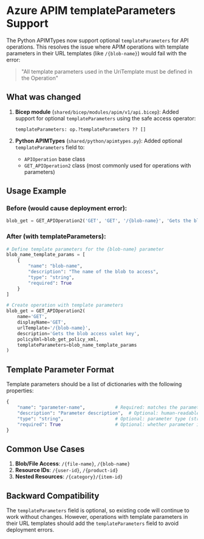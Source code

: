 # Azure APIM templateParameters Support

The Python APIMTypes now support optional `templateParameters` for API operations. This resolves the issue where APIM operations with template parameters in their URL templates (like `/{blob-name}`) would fail with the error:

> "All template parameters used in the UriTemplate must be defined in the Operation"

## What was changed

1. **Bicep module** (`shared/bicep/modules/apim/v1/api.bicep`): Added support for optional `templateParameters` using the safe access operator:
   ```bicep
   templateParameters: op.?templateParameters ?? []
   ```

2. **Python APIMTypes** (`shared/python/apimtypes.py`): Added optional `templateParameters` field to:
   - `APIOperation` base class
   - `GET_APIOperation2` class (most commonly used for operations with parameters)

## Usage Example

### Before (would cause deployment error):
```python
blob_get = GET_APIOperation2('GET', 'GET', '/{blob-name}', 'Gets the blob access valet key', blob_get_policy_xml)
```

### After (with templateParameters):
```python
# Define template parameters for the {blob-name} parameter
blob_name_template_params = [
    {
        "name": "blob-name",
        "description": "The name of the blob to access",
        "type": "string",
        "required": True
    }
]

# Create operation with template parameters
blob_get = GET_APIOperation2(
    name='GET',
    displayName='GET', 
    urlTemplate='/{blob-name}', 
    description='Gets the blob access valet key',
    policyXml=blob_get_policy_xml,
    templateParameters=blob_name_template_params
)
```

## Template Parameter Format

Template parameters should be a list of dictionaries with the following properties:

```python
{
    "name": "parameter-name",           # Required: matches the parameter in URL template
    "description": "Parameter description",  # Optional: human-readable description  
    "type": "string",                   # Optional: parameter type (string, int, etc.)
    "required": True                    # Optional: whether parameter is required
}
```

## Common Use Cases

1. **Blob/File Access**: `/{file-name}`, `/{blob-name}`
2. **Resource IDs**: `/{user-id}`, `/{product-id}`
3. **Nested Resources**: `/{category}/{item-id}`

## Backward Compatibility

The `templateParameters` field is optional, so existing code will continue to work without changes. However, operations with template parameters in their URL templates should add the `templateParameters` field to avoid deployment errors.
